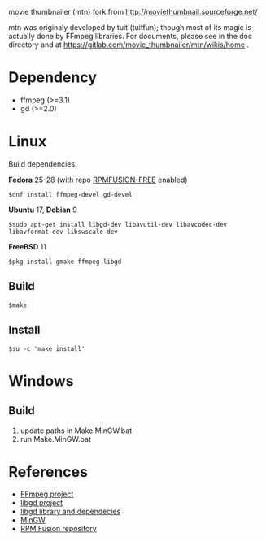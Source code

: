 movie thumbnailer (mtn)
fork from http://moviethumbnail.sourceforge.net/

mtn was originaly developed by tuit (tuitfun); though most of its magic is actually done 
by FFmpeg libraries. For documents, please see in the doc directory and at
https://gitlab.com/movie_thumbnailer/mtn/wikis/home .


Dependency
==========
 - ffmpeg   (>=3.1)
 - gd       (>=2.0)


Linux
=====

Build dependencies:

**Fedora** 25-28 (with repo [RPMFUSION-FREE](https://rpmfusion.org/Configuration/) enabled)

    $dnf install ffmpeg-devel gd-devel

**Ubuntu** 17, **Debian** 9

    $sudo apt-get install libgd-dev libavutil-dev libavcodec-dev libavformat-dev libswscale-dev  

**FreeBSD** 11

    $pkg install gmake ffmpeg libgd


Build
-----
    $make

Install
-------
    $su -c 'make install'


Windows
=======

Build
-----
1. update paths in Make.MinGW.bat
2. run Make.MinGW.bat


References
==========
 * [FFmpeg project](http://www.ffmpeg.org)
 * [libgd project](https://libgd.github.io)
 * [libgd library and dependecies](http://gnuwin32.sourceforge.net/packages/gd.htm)
 * [MinGW](http://www.mingw.org/)
 * [RPM Fusion repository](https://rpmfusion.org/)
